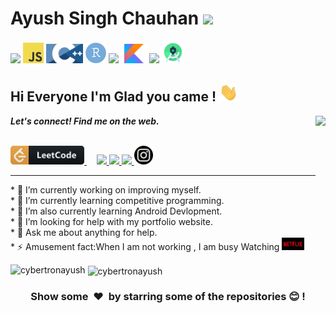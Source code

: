 #   Ayush Singh Chauhan <img src="https://github.com/TheDudeThatCode/TheDudeThatCode/blob/master/Assets/Developer.gif" width="50px">
<img height="33" src="https://img.shields.io/badge/python%20-%2314354C.svg?&style=for-the-badge&logo=python&logoColor=white"/> <img height="33" img src="js.png"/> <img height="31" img src="99f887833c475448723d3c9ac16c179b.jpg"/> <img height="33" img src="r.png"/>  <img height="33" src="https://img.shields.io/badge/html5%20-%23E34F26.svg?&style=for-the-badge&logo=html5&logoColor=white"/> <img height="31" img src="download.jpg"/> <img height="33" src="https://img.shields.io/badge/css3%20-%231572B6.svg?&style=for-the-badge&logo=css3&logoColor=white"/> <img height="36" img src="pasted image 0.png"/>

<h2> Hi Everyone I'm Glad you came ! <img src="https://raw.githubusercontent.com/ABSphreak/ABSphreak/master/gifs/Hi.gif" width="30px"></h2>

<img align="right" src="https://media.giphy.com/media/3o7qE1YN7aBOFPRw8E/giphy.gif" height="150px" />
<p align="center">

  <b><i>Let's connect! Find me on the web.</i></b><br><br>
 
  <a href="https://leetcode.com/cybertronayush/">
    <img height=30 img src="https://raw.githubusercontent.com/AbhishekMaira10/AbhishekMaira10/master/Resources/svg/leetcode.svg" alt="leetcode">
  </a>&nbsp;&nbsp;&nbsp;
 <a href="https://www.linkedin.com/in/ayush-singh-chauhan-11baa91b3/">
        <img height=30 src="https://img.shields.io/badge/linkedin-%230077B5.svg?&style=for-the-badge&logo=linkedin&logoColor=white">
    </a> 
    <a href="https://www.hackerrank.com/_181500180?hr_r=1">
        <img height=30 src="https://d3keuzeb2crhkn.cloudfront.net/hackerrank/assets/styleguide/logo_wordmark-f5c5eb61ab0a154c3ed9eda24d0b9e31.svg">
    </a>
    <a href="https://auth.geeksforgeeks.org/user/cybertronayush/practice/">
        <img height=30 src="https://media.geeksforgeeks.org/wp-content/cdn-uploads/20200817185016/gfg_complete_logo_2x-min.png">
    </a>  
     </a>
    <a href="https://www.instagram.com/cybertronayush/?hl=en">
        <img height=30 src="2018_social_media_popular_app_logo_instagram-512.webp">
    </a>  
    

<br />
<hr />
<!--
**cybertronayush/cybertronayush** is a ✨ _special_ ✨ repository because its `README.md` (this file) appears on your GitHub profile.
Here are some ideas to get you started:
-->
* 🔭 I’m currently working on improving myself.<br>
* 🌱 I’m currently learning competitive programming.<br>
* 🌱 I’m also currently learning Android Devlopment.<br>
* 🤔 I’m looking for help with my portfolio website.<br>
* 💬 Ask me about anything for help.<br>
* ⚡ Amusement fact:When I am not working , I am busy Watching <code><img  height="20" src="cd.png"></code>

<p><img align="left" src="https://github-readme-stats.vercel.app/api/top-langs?username=cybertronayush&show_icons=true&locale=en&layout=compact" alt="cybertronayush" /></p>
<p>&nbsp;<img align="center" src="https://github-readme-stats.vercel.app/api?username=cybertronayush&show_icons=true&locale=en" alt="cybertronayush" /></p>

<h3 align="center">Show some &nbsp;❤️&nbsp; by starring some of the repositories 😊 !</h3>


